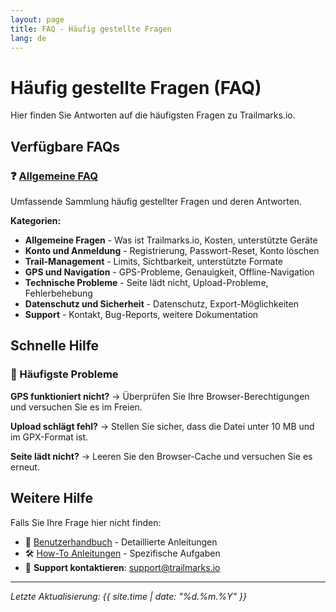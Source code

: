 ```yaml
---
layout: page
title: FAQ - Häufig gestellte Fragen
lang: de
---
```


# Häufig gestellte Fragen (FAQ)

Hier finden Sie Antworten auf die häufigsten Fragen zu Trailmarks.io.

## Verfügbare FAQs

### ❓ [Allgemeine FAQ](general-faq)
Umfassende Sammlung häufig gestellter Fragen und deren Antworten.

**Kategorien:**
- **Allgemeine Fragen** - Was ist Trailmarks.io, Kosten, unterstützte Geräte
- **Konto und Anmeldung** - Registrierung, Passwort-Reset, Konto löschen
- **Trail-Management** - Limits, Sichtbarkeit, unterstützte Formate
- **GPS und Navigation** - GPS-Probleme, Genauigkeit, Offline-Navigation
- **Technische Probleme** - Seite lädt nicht, Upload-Probleme, Fehlerbehebung
- **Datenschutz und Sicherheit** - Datenschutz, Export-Möglichkeiten
- **Support** - Kontakt, Bug-Reports, weitere Dokumentation

## Schnelle Hilfe

### 🔧 Häufigste Probleme

**GPS funktioniert nicht?**
→ Überprüfen Sie Ihre Browser-Berechtigungen und versuchen Sie es im Freien.

**Upload schlägt fehl?**
→ Stellen Sie sicher, dass die Datei unter 10 MB und im GPX-Format ist.

**Seite lädt nicht?**
→ Leeren Sie den Browser-Cache und versuchen Sie es erneut.

## Weitere Hilfe

Falls Sie Ihre Frage hier nicht finden:

- 📖 [Benutzerhandbuch](/user-guide/) - Detaillierte Anleitungen
- 🛠️ [How-To Anleitungen](/howtos/) - Spezifische Aufgaben
- 💬 **Support kontaktieren**: support@trailmarks.io

---

*Letzte Aktualisierung: {{ site.time | date: "%d.%m.%Y" }}*